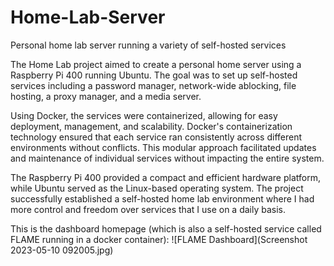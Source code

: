 # Home-Lab-Server
Personal home lab server running a variety of self-hosted services

The Home Lab project aimed to create a personal home server using a Raspberry Pi 400 running Ubuntu. The goal was to set up self-hosted services including a password manager, network-wide ablocking, file hosting, a proxy manager, and a media server.

Using Docker, the services were containerized, allowing for easy deployment, management, and scalability. Docker's containerization technology ensured that each service ran consistently across different environments without conflicts. This modular approach facilitated updates and maintenance of individual services without impacting the entire system.

The Raspberry Pi 400 provided a compact and efficient hardware platform, while Ubuntu served as the Linux-based operating system. The project successfully established a self-hosted home lab environment where I had more control and freedom over services that I use on a daily basis. 

This is the dashboard homepage (which is also a self-hosted service called FLAME running in a docker container):
![FLAME Dashboard](Screenshot 2023-05-10 092005.jpg)
